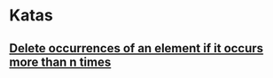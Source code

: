# Katas

## [Delete occurrences of an element if it occurs more than n times][554ca54ffa7d91b236000023]

[554ca54ffa7d91b236000023]: https://www.codewars.com/kata/554ca54ffa7d91b236000023/train/javascript